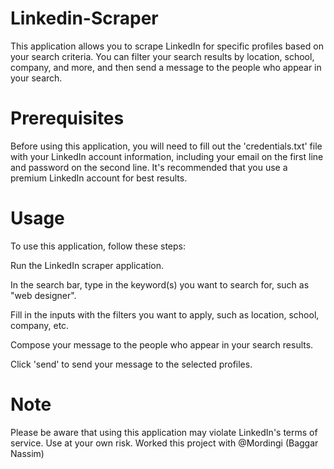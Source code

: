 # Linkedin-Scraper
This application allows you to scrape LinkedIn for specific profiles based on your search criteria. You can filter your search results by location, school, company, and more, and then send a message to the people who appear in your search.

# Prerequisites
Before using this application, you will need to fill out the 'credentials.txt' file with your LinkedIn account information, including your email on the first line and password on the second line. It's recommended that you use a premium LinkedIn account for best results.

# Usage
To use this application, follow these steps:

Run the LinkedIn scraper application.

In the search bar, type in the keyword(s) you want to search for, such as "web designer".

Fill in the inputs with the filters you want to apply, such as location, school, company, etc.

Compose your message to the people who appear in your search results.

Click 'send' to send your message to the selected profiles.

# Note
Please be aware that using this application may violate LinkedIn's terms of service. Use at your own risk.
Worked this project with @Mordingi (Baggar Nassim)
